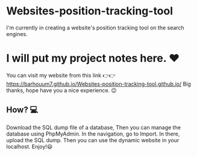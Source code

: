 # Websites-position-tracking-tool
I'm currently in creating a website's position tracking tool on the search engines.
# I will put my project notes here. ❤
You can visit my website from this link 👉👉 https://barhouum7.github.io/Websites-position-tracking-tool.github.io/ Big thanks, hope have you a nice experience. 😉
  ## How? 💻
  Download the SQL dump file of a database, Then you can manage the database using PhpMyAdmin.
  In the navigation, go to Import. In there, upload the SQL dump.
  Then you can use the dynamic website in your localhost. Enjoy!😃
